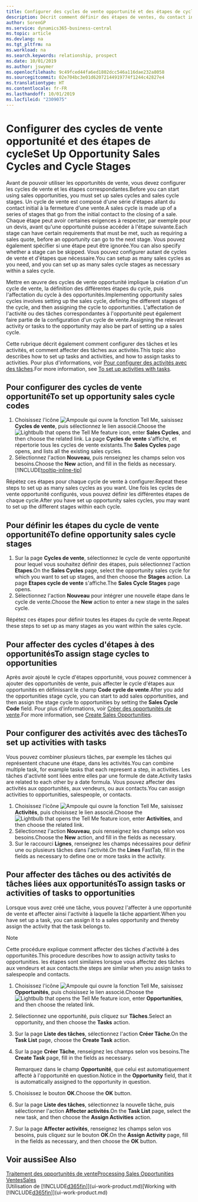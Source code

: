 ```yaml
---
title: Configurer des cycles de vente opportunité et des étapes de cycle| Microsoft Docs
description: Décrit comment définir des étapes de ventes, du contact initial à la clôture, créer un cycle de vente et l'affecter aux opportunités dans Business Central.
author: SorenGP
ms.service: dynamics365-business-central
ms.topic: article
ms.devlang: na
ms.tgt_pltfrm: na
ms.workload: na
ms.search.keywords: relationship, prospect
ms.date: 10/01/2019
ms.author: jswymer
ms.openlocfilehash: 9c49fced44fa6ed1802dcc546a116dae232a8058
ms.sourcegitcommit: 02e704bc3e01d62072144919774f1244c42827e4
ms.translationtype: HT
ms.contentlocale: fr-FR
ms.lasthandoff: 10/01/2019
ms.locfileid: "2309075"
---
```

# <a name="set-up-opportunity-sales-cycles-and-cycle-stages"></a><span data-ttu-id="1c815-103">Configurer des cycles de vente opportunité et des étapes de cycle</span><span class="sxs-lookup"><span data-stu-id="1c815-103">Set Up Opportunity Sales Cycles and Cycle Stages</span></span>
<span data-ttu-id="1c815-104">Avant de pouvoir utiliser les opportunités de vente, vous devez configurer les cycles de vente et les étapes correspondantes.</span><span class="sxs-lookup"><span data-stu-id="1c815-104">Before you can start using sales opportunities, you must set up sales cycles and sales cycle stages.</span></span> <span data-ttu-id="1c815-105">Un cycle de vente est composé d'une série d'étapes allant du contact initial à la fermeture d'une vente.</span><span class="sxs-lookup"><span data-stu-id="1c815-105">A sales cycle is made up of a series of stages that go from the initial contact to the closing of a sale.</span></span> <span data-ttu-id="1c815-106">Chaque étape peut avoir certaines exigences à respecter, par exemple pour un devis, avant qu'une opportunité puisse accéder à l'étape suivante.</span><span class="sxs-lookup"><span data-stu-id="1c815-106">Each stage can have certain requirements that must be met, such as requiring a sales quote, before an opportunity can go to the next stage.</span></span> <span data-ttu-id="1c815-107">Vous pouvez également spécifier si une étape peut être ignorée.</span><span class="sxs-lookup"><span data-stu-id="1c815-107">You can also specify whether a stage can be skipped.</span></span> <span data-ttu-id="1c815-108">Vous pouvez configurer autant de cycles de vente et d'étapes que nécessaire.</span><span class="sxs-lookup"><span data-stu-id="1c815-108">You can setup as many sales cycles as you need, and you can set up as many sales cycle stages as necessary within a sales cycle.</span></span>

<span data-ttu-id="1c815-109">Mettre en œuvre des cycles de vente opportunité implique la création d'un cycle de vente, la définition des différentes étapes du cycle, puis l'affectation du cycle à des opportunités.</span><span class="sxs-lookup"><span data-stu-id="1c815-109">Implementing opportunity sales cycles involves setting up the sales cycle, defining the different stages of the cycle, and then assigning the cycle to opportunities.</span></span> <span data-ttu-id="1c815-110">L'affectation de l'activité ou des tâches correspondantes à l'opportunité peut également faire partie de la configuration d'un cycle de vente.</span><span class="sxs-lookup"><span data-stu-id="1c815-110">Assigning the relevant activity or tasks to the opportunity may also be part of setting up a sales cycle.</span></span>

<span data-ttu-id="1c815-111">Cette rubrique décrit également comment configurer des tâches et les activités, et comment affecter des tâches aux activités.</span><span class="sxs-lookup"><span data-stu-id="1c815-111">This topic also describes how to set up tasks and activities, and how to assign tasks to activities.</span></span> <span data-ttu-id="1c815-112">Pour plus d'informations, voir [Pour configurer des activités avec des tâches](marketing-how-setup-opportunity-sales-cycles-stages.md#to-set-up-activities-with-tasks).</span><span class="sxs-lookup"><span data-stu-id="1c815-112">For more information, see [To set up activities with tasks](marketing-how-setup-opportunity-sales-cycles-stages.md#to-set-up-activities-with-tasks).</span></span>

## <a name="to-set-up-opportunity-sales-cycle-codes"></a><span data-ttu-id="1c815-113">Pour configurer des cycles de vente opportunité</span><span class="sxs-lookup"><span data-stu-id="1c815-113">To set up opportunity sales cycle codes</span></span>
1. <span data-ttu-id="1c815-114">Choisissez l'icône ![Ampoule qui ouvre la fonction Tell Me](media/ui-search/search_small.png "Dites-moi ce que vous voulez faire"), saisissez **Cycles de vente**, puis sélectionnez le lien associé.</span><span class="sxs-lookup"><span data-stu-id="1c815-114">Choose the ![Lightbulb that opens the Tell Me feature](media/ui-search/search_small.png "Tell me what you want to do") icon, enter **Sales Cycles**, and then choose the related link.</span></span> <span data-ttu-id="1c815-115">La page **Cycles de vente** s'affiche, et répertorie tous les cycles de vente existants.</span><span class="sxs-lookup"><span data-stu-id="1c815-115">The **Sales Cycles** page opens, and lists all the existing sales cycles.</span></span>
2. <span data-ttu-id="1c815-116">Sélectionnez l'action **Nouveau**, puis renseignez les champs selon vos besoins.</span><span class="sxs-lookup"><span data-stu-id="1c815-116">Choose the **New** action, and fill in the fields as necessary.</span></span> [!INCLUDE[tooltip-inline-tip](includes/tooltip-inline-tip_md.md)]

<span data-ttu-id="1c815-117">Répétez ces étapes pour chaque cycle de vente à configurer.</span><span class="sxs-lookup"><span data-stu-id="1c815-117">Repeat these steps to set up as many sales cycles as you want.</span></span> <span data-ttu-id="1c815-118">Une fois les cycles de vente opportunité configurés, vous pouvez définir les différentes étapes de chaque cycle.</span><span class="sxs-lookup"><span data-stu-id="1c815-118">After you have set up opportunity sales cycles, you may want to set up the different stages within each cycle.</span></span>

## <a name="to-define-opportunity-sales-cycle-stages"></a><span data-ttu-id="1c815-119">Pour définir les étapes du cycle de vente opportunité</span><span class="sxs-lookup"><span data-stu-id="1c815-119">To define opportunity sales cycle stages</span></span>
1. <span data-ttu-id="1c815-120">Sur la page **Cycles de vente**, sélectionnez le cycle de vente opportunité pour lequel vous souhaitez définir des étapes, puis sélectionnez l'action **Etapes**.</span><span class="sxs-lookup"><span data-stu-id="1c815-120">On the **Sales Cycles** page, select the opportunity sales cycle for which you want to set up stages, and then choose the **Stages** action.</span></span> <span data-ttu-id="1c815-121">La page **Etapes cycle de vente** s'affiche.</span><span class="sxs-lookup"><span data-stu-id="1c815-121">The **Sales Cycle Stages** page opens.</span></span>
2. <span data-ttu-id="1c815-122">Sélectionnez l'action **Nouveau** pour intégrer une nouvelle étape dans le cycle de vente.</span><span class="sxs-lookup"><span data-stu-id="1c815-122">Choose the **New** action to enter a new stage in the sales cycle.</span></span>

<span data-ttu-id="1c815-123">Répétez ces étapes pour définir toutes les étapes du cycle de vente.</span><span class="sxs-lookup"><span data-stu-id="1c815-123">Repeat these steps to set up as many stages as you want within the sales cycle.</span></span>

## <a name="to-assign-stage-cycles-to-opportunities"></a><span data-ttu-id="1c815-124">Pour affecter des cycles d'étapes à des opportunités</span><span class="sxs-lookup"><span data-stu-id="1c815-124">To assign stage cycles to opportunities</span></span>
<span data-ttu-id="1c815-125">Après avoir ajouté le cycle d'étapes opportunité, vous pouvez commencer à ajouter des opportunités de vente, puis affecter le cycle d'étapes aux opportunités en définissant le champ **Code cycle de vente**.</span><span class="sxs-lookup"><span data-stu-id="1c815-125">After you add the opportunities stage cycle, you can start to add sales opportunities, and then assign the stage cycle to opportunities by setting the **Sales Cycle Code** field.</span></span> <span data-ttu-id="1c815-126">Pour plus d'informations, voir [Créer des opportunités de vente](marketing-how-create-opportunities.md).</span><span class="sxs-lookup"><span data-stu-id="1c815-126">For more information, see [Create Sales Opportunities](marketing-how-create-opportunities.md).</span></span>

## <a name="to-set-up-activities-with-tasks"></a><span data-ttu-id="1c815-127">Pour configurer des activités avec des tâches</span><span class="sxs-lookup"><span data-stu-id="1c815-127">To set up activities with tasks</span></span>
<span data-ttu-id="1c815-128">Vous pouvez combiner plusieurs tâches, par exemple les tâches qui représentent chacune une étape, dans les activités.</span><span class="sxs-lookup"><span data-stu-id="1c815-128">You can combine multiple task, for example tasks that each represent a step, in activities.</span></span> <span data-ttu-id="1c815-129">Les tâches d'activité sont liées entre elles par une formule de date.</span><span class="sxs-lookup"><span data-stu-id="1c815-129">Activity tasks are related to each other by a date formula.</span></span> <span data-ttu-id="1c815-130">Vous pouvez affecter des activités aux opportunités, aux vendeurs, ou aux contacts.</span><span class="sxs-lookup"><span data-stu-id="1c815-130">You can assign activities to opportunities, salespeople, or contacts.</span></span>

1. <span data-ttu-id="1c815-131">Choisissez l'icône ![Ampoule qui ouvre la fonction Tell Me](media/ui-search/search_small.png "Dites-moi ce que vous voulez faire"), saisissez **Activités**, puis choisissez le lien associé.</span><span class="sxs-lookup"><span data-stu-id="1c815-131">Choose the ![Lightbulb that opens the Tell Me feature](media/ui-search/search_small.png "Tell me what you want to do") icon, enter **Activities**, and then choose the related link.</span></span>
2. <span data-ttu-id="1c815-132">Sélectionnez l'action **Nouveau**, puis renseignez les champs selon vos besoins.</span><span class="sxs-lookup"><span data-stu-id="1c815-132">Choose the **New** action, and fill in the fields as necessary.</span></span>
3. <span data-ttu-id="1c815-133">Sur le raccourci **Lignes**, renseignez les champs nécessaires pour définir une ou plusieurs tâches dans l'activité.</span><span class="sxs-lookup"><span data-stu-id="1c815-133">On the **Lines** FastTab, fill in the fields as necessary to define one or more tasks in the activity.</span></span>

## <a name="to-assign-tasks-or-activities-of-tasks-to-opportunities"></a><span data-ttu-id="1c815-134">Pour affecter des tâches ou des activités de tâches liées aux opportunités</span><span class="sxs-lookup"><span data-stu-id="1c815-134">To assign tasks or activities of tasks to opportunities</span></span>
<span data-ttu-id="1c815-135">Lorsque vous avez créé une tâche, vous pouvez l'affecter à une opportunité de vente et affecter ainsi l'activité à laquelle la tâche appartient.</span><span class="sxs-lookup"><span data-stu-id="1c815-135">When you have set up a task, you can assign it to a sales opportunity and thereby assign the activity that the task belongs to.</span></span>

> [!NOTE]  
>   <span data-ttu-id="1c815-136">Cette procédure explique comment affecter des tâches d'activité à des opportunités.</span><span class="sxs-lookup"><span data-stu-id="1c815-136">This procedure describes how to assign activity tasks to opportunities.</span></span> <span data-ttu-id="1c815-137">les étapes sont similaires lorsque vous affectez des tâches aux vendeurs et aux contacts.</span><span class="sxs-lookup"><span data-stu-id="1c815-137">the steps are similar when you assign tasks to salespeople and contacts.</span></span>

1. <span data-ttu-id="1c815-138">Choisissez l'icône ![Ampoule qui ouvre la fonction Tell Me](media/ui-search/search_small.png "Dites-moi ce que vous voulez faire"), saisissez **Opportunités**, puis choisissez le lien associé.</span><span class="sxs-lookup"><span data-stu-id="1c815-138">Choose the ![Lightbulb that opens the Tell Me feature](media/ui-search/search_small.png "Tell me what you want to do") icon, enter **Opportunities**, and then choose the related link.</span></span>
2. <span data-ttu-id="1c815-139">Sélectionnez une opportunité, puis cliquez sur **Tâches**.</span><span class="sxs-lookup"><span data-stu-id="1c815-139">Select an opportunity, and then choose the **Tasks** action.</span></span>
3. <span data-ttu-id="1c815-140">Sur la page **Liste des tâches**, sélectionnez l'action **Créer Tâche**.</span><span class="sxs-lookup"><span data-stu-id="1c815-140">On the **Task List** page, choose the **Create Task** action.</span></span>
4.  <span data-ttu-id="1c815-141">Sur la page **Créer Tâche**, renseignez les champs selon vos besoins.</span><span class="sxs-lookup"><span data-stu-id="1c815-141">The **Create Task** page, fill in the fields as necessary.</span></span>

    <span data-ttu-id="1c815-142">Remarquez dans le champ **Opportunité**, que celui est automatiquement affecté à l'opportunité en question.</span><span class="sxs-lookup"><span data-stu-id="1c815-142">Notice in the **Opportunity** field, that it is automatically assigned to the opportunity in question.</span></span>
5. <span data-ttu-id="1c815-143">Choisissez le bouton **OK**.</span><span class="sxs-lookup"><span data-stu-id="1c815-143">Choose the **OK** button.</span></span>
6. <span data-ttu-id="1c815-144">Sur la page **Liste des tâches**, sélectionnez la nouvelle tâche, puis sélectionner l'action **Affecter activités**.</span><span class="sxs-lookup"><span data-stu-id="1c815-144">On the **Task List** page, select the new task, and then choose the **Assign Activities** action.</span></span>
7. <span data-ttu-id="1c815-145">Sur la page **Affecter activités**, renseignez les champs selon vos besoins, puis cliquez sur le bouton **OK**.</span><span class="sxs-lookup"><span data-stu-id="1c815-145">On the **Assign Activity** page, fill in the fields as necessary, and then choose the **OK** button.</span></span>

## <a name="see-also"></a><span data-ttu-id="1c815-146">Voir aussi</span><span class="sxs-lookup"><span data-stu-id="1c815-146">See Also</span></span>
[<span data-ttu-id="1c815-147">Traitement des opportunités de vente</span><span class="sxs-lookup"><span data-stu-id="1c815-147">Processing Sales Opportunities</span></span>](marketing-processing-sales-opportunities.md)  
[<span data-ttu-id="1c815-148">Ventes</span><span class="sxs-lookup"><span data-stu-id="1c815-148">Sales</span></span>](sales-manage-sales.md)  
<span data-ttu-id="1c815-149">[Utilisation de [!INCLUDE[d365fin](includes/d365fin_md.md)]](ui-work-product.md)</span><span class="sxs-lookup"><span data-stu-id="1c815-149">[Working with [!INCLUDE[d365fin](includes/d365fin_md.md)]](ui-work-product.md)</span></span>
